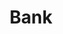---
title: Bank
excerpt: ''
deprecated: false
hidden: false
metadata:
  title: ''
  description: ''
  robots: index
next:
  description: ''
---